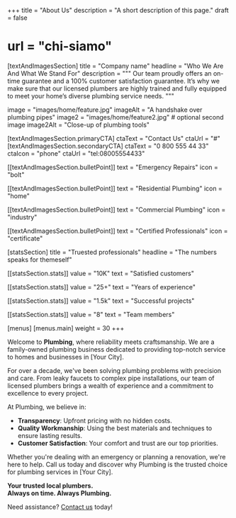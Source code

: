 +++
title = "About Us"
description = "A short description of this page."
draft = false
# url = "chi-siamo"


[textAndImagesSection]
  title = "Company name"
  headline = "Who We Are And What We Stand For"
  description = """
  Our team proudly offers an on-time guarantee and a 100% customer satisfaction guarantee. It’s why we make sure that our licensed plumbers are highly trained and fully equipped to meet your home’s diverse plumbing service needs.
  """

  image = "images/home/feature.jpg"
  imageAlt = "A handshake over plumbing pipes"
  image2 = "images/home/feature2.jpg" # optional second image
  image2Alt = "Close-up of plumbing tools"

  [textAndImagesSection.primaryCTA]
    ctaText = "Contact Us"
    ctaUrl = "#"
  [textAndImagesSection.secondaryCTA]
    ctaText = "0 800 555 44 33"
    ctaIcon = "phone"
    ctaUrl = "tel:08005554433"

  [[textAndImagesSection.bulletPoint]]
    text = "Emergency Repairs"
    icon = "bolt"

  [[textAndImagesSection.bulletPoint]]
    text = "Residential Plumbing"
    icon = "home"

  [[textAndImagesSection.bulletPoint]]
    text = "Commercial Plumbing"
    icon = "industry"

  [[textAndImagesSection.bulletPoint]]
    text = "Certified Professionals"
    icon = "certificate"

[statsSection]
  title = "Truested professionals"
  headline = "The numbers speaks for themeself"

  [[statsSection.stats]]
    value = "10K"
    text = "Satisfied customers"

  [[statsSection.stats]]
    value = "25+"
    text = "Years of experience"

  [[statsSection.stats]]
    value = "1.5k"
    text = "Successful projects"

  [[statsSection.stats]]
    value = "8"
    text = "Team members"
  
  
[menus]
  [menus.main]
    weight = 30
+++

Welcome to **Plumbing**, where reliability meets craftsmanship. We are a family-owned plumbing business dedicated to providing top-notch service to homes and businesses in [Your City].

For over a decade, we've been solving plumbing problems with precision and care. From leaky faucets to complex pipe installations, our team of licensed plumbers brings a wealth of experience and a commitment to excellence to every project.

At Plumbing, we believe in:
- **Transparency**: Upfront pricing with no hidden costs.
- **Quality Workmanship**: Using the best materials and techniques to ensure lasting results.
- **Customer Satisfaction**: Your comfort and trust are our top priorities.

Whether you're dealing with an emergency or planning a renovation, we're here to help. Call us today and discover why Plumbing is the trusted choice for plumbing services in [Your City].

**Your trusted local plumbers.**  
**Always on time. Always Plumbing.**  

Need assistance? [Contact us](#) today!
